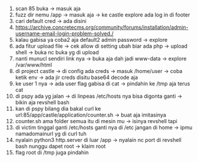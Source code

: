 1. scan 85 buka -> masuk aja
2. fuzz dir nemu /app -> masuk aja -> ke castle explore ada log in di footer
3. cari default cred -> ada disini
4. https://archive.concretecms.org/community/forums/installation/admin-username-email-login-problem-solved./
5. kalau gabisa ya coba2 aja default2 admin password -> explore
6. ada fitur upload file -> cek allow di setting ubah biar ada php -> upload shell -> buka nc buka yg di upload 
7. nanti munucl sendiri link nya -> buka aja dah jadi www-data -> explore /var/www/html 
8. di project castle -> di config ada creds -> masuk /home/user -> coba ketik env -> ada jir creds disitu base64 decode aja
9. ke user 1 nya -> ada user flag gabisa di cat -> pindahin ke /tmp aja terus cat
10. di pspy ada yg jalan -> di linpeas /etc/hosts nya bisa digonta ganti -> bikin aja revshell bash
11. kan di pspy bilang dia bakal curl ke url:85/app/castle/application/counter.sh -> buat aja imitasinya
12. counter.sh ama folder semua itu di mesin mu -> isinya revshell tapi
13. di victim tinggal ganti /etc/hosts ganti nya di /etc jangan di home -> ipmu namadomainurl yg di curl tuh
14. nyalain python3 http.server di luar /app -> nyalain nc port di revshell bash nunggu dapet root -> klaim root
15. flag root di /tmp juga pindahin
